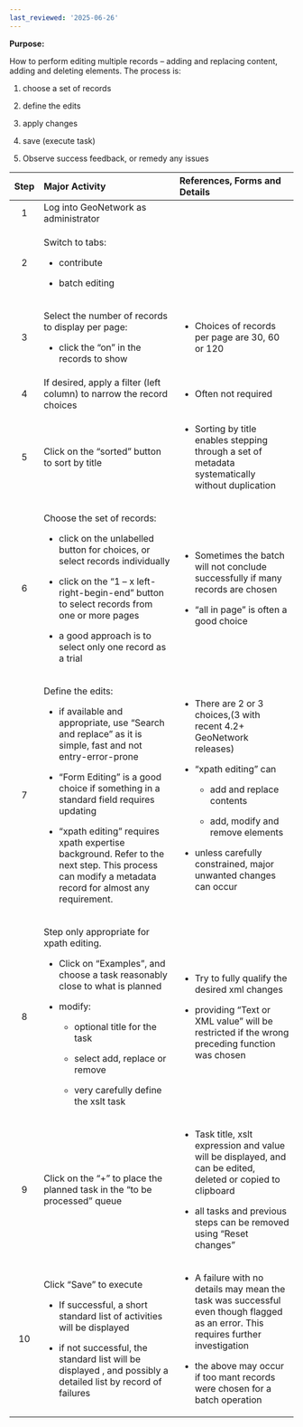 ```yaml
---
last_reviewed: '2025-06-26'
---
```


**Purpose:**

How to perform editing multiple records – adding and replacing content, adding and deleting elements. The process is:

1.  choose a set of records

2.  define the edits

3.  apply changes

4.  save (execute task)

5.  Observe success feedback, or remedy any issues

<table>
<colgroup>
<col style="width: 10%" />
<col style="width: 47%" />
<col style="width: 41%" />
</colgroup>
<thead>
<tr>
<th style="text-align: center;"><strong>Step</strong></th>
<th style="text-align: left;"><strong>Major Activity</strong></th>
<th style="text-align: left;"><strong>References, Forms and Details</strong></th>
</tr>
</thead>
<tbody>
<tr>
<td style="text-align: center;">1</td>
<td style="text-align: left;">Log into GeoNetwork as administrator</td>
<td style="text-align: left;"></td>
</tr>
<tr>
<td style="text-align: center;">2</td>
<td style="text-align: left;"><p>Switch to tabs:</p>
<ul>
<li><p>contribute</p></li>
<li><p>batch editing</p></li>
</ul></td>
<td style="text-align: left;"></td>
</tr>
<tr>
<td style="text-align: center;">3</td>
<td style="text-align: left;"><p>Select the number of records to display per page:</p>
<ul>
<li><p>click the “on” in the records to show</p></li>
</ul></td>
<td style="text-align: left;"><ul>
<li><p>Choices of records per page are 30, 60 or 120</p></li>
</ul></td>
</tr>
<tr>
<td style="text-align: center;">4</td>
<td style="text-align: left;">If desired, apply a filter (left column) to narrow the record choices</td>
<td style="text-align: left;"><ul>
<li><p>Often not required</p></li>
</ul></td>
</tr>
<tr>
<td style="text-align: center;">5</td>
<td style="text-align: left;">Click on the “sorted” button to sort by title</td>
<td style="text-align: left;"><ul>
<li><p>Sorting by title enables stepping through a set of metadata systematically without duplication</p></li>
</ul></td>
</tr>
<tr>
<td style="text-align: center;">6</td>
<td style="text-align: left;"><p>Choose the set of records:</p>
<ul>
<li><p>click on the unlabelled button for choices, or select records individually</p></li>
<li><p>click on the “1 – x left-right-begin-end” button to select records from one or more pages</p></li>
<li><p>a good approach is to select only one record as a trial</p></li>
</ul></td>
<td style="text-align: left;"><ul>
<li><p>Sometimes the batch will not conclude successfully if many records are chosen</p></li>
<li><p>“all in page” is often a good choice</p></li>
</ul></td>
</tr>
<tr>
<td style="text-align: center;">7</td>
<td style="text-align: left;"><p>Define the edits:</p>
<ul>
<li><p>if available and appropriate, use “Search and replace” as it is simple, fast and not entry-error-prone</p></li>
<li><p>“Form Editing” is a good choice if something in a standard field requires updating</p></li>
<li><p>“xpath editing” requires xpath expertise background. Refer to the next step. This process can modify a metadata record for almost any requirement.</p></li>
</ul></td>
<td style="text-align: left;"><ul>
<li><p>There are 2 or 3 choices,(3 with recent 4.2+ GeoNetwork releases)</p></li>
<li><p>“xpath editing” can</p>
<ul>
<li><p>add and replace contents</p></li>
<li><p>add, modify and remove elements</p></li>
</ul></li>
<li><p>unless carefully constrained, major unwanted changes can occur</p></li>
</ul></td>
</tr>
<tr>
<td style="text-align: center;">8</td>
<td style="text-align: left;"><p>Step only appropriate for xpath editing.</p>
<ul>
<li><p>Click on “Examples”, and choose a task reasonably close to what is planned</p></li>
<li><p>modify:</p>
<ul>
<li><p>optional title for the task</p></li>
<li><p>select add, replace or remove</p></li>
<li><p>very carefully define the xslt task</p></li>
</ul></li>
</ul></td>
<td style="text-align: left;"><ul>
<li><p>Try to fully qualify the desired xml changes</p></li>
<li><p>providing “Text or XML value” will be restricted if the wrong preceding function was chosen</p></li>
</ul></td>
</tr>
<tr>
<td style="text-align: center;">9</td>
<td style="text-align: left;">Click on the “+” to place the planned task in the “to be processed” queue</td>
<td style="text-align: left;"><ul>
<li><p>Task title, xslt expression and value will be displayed, and can be edited, deleted or copied to clipboard</p></li>
<li><p>all tasks and previous steps can be removed using “Reset changes”</p></li>
</ul></td>
</tr>
<tr>
<td style="text-align: center;">10</td>
<td style="text-align: left;"><p>Click “Save” to execute</p>
<ul>
<li><p>If successful, a short standard list of activities will be displayed</p></li>
<li><p>if not successful, the standard list will be displayed , and possibly a detailed list by record of failures</p></li>
</ul></td>
<td style="text-align: left;"><ul>
<li><p>A failure with no details may mean the task was successful even though flagged as an error. This requires further investigation</p></li>
<li><p>the above may occur if too mant records were chosen for a batch operation</p></li>
</ul></td>
</tr>
</tbody>
</table>